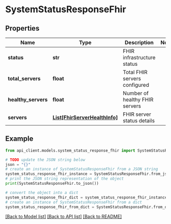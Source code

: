 # SystemStatusResponseFhir


## Properties

Name | Type | Description | Notes
------------ | ------------- | ------------- | -------------
**status** | **str** | FHIR infrastructure status | 
**total_servers** | **float** | Total FHIR servers configured | 
**healthy_servers** | **float** | Number of healthy FHIR servers | 
**servers** | [**List[FhirServerHealthInfo]**](FhirServerHealthInfo.md) | FHIR server status details | 

## Example

```python
from api_client.models.system_status_response_fhir import SystemStatusResponseFhir

# TODO update the JSON string below
json = "{}"
# create an instance of SystemStatusResponseFhir from a JSON string
system_status_response_fhir_instance = SystemStatusResponseFhir.from_json(json)
# print the JSON string representation of the object
print(SystemStatusResponseFhir.to_json())

# convert the object into a dict
system_status_response_fhir_dict = system_status_response_fhir_instance.to_dict()
# create an instance of SystemStatusResponseFhir from a dict
system_status_response_fhir_from_dict = SystemStatusResponseFhir.from_dict(system_status_response_fhir_dict)
```
[[Back to Model list]](../README.md#documentation-for-models) [[Back to API list]](../README.md#documentation-for-api-endpoints) [[Back to README]](../README.md)


